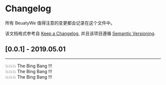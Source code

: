 # Changelog

所有 BeuatyWe 值得注意的变更都会记录在这个文件中。

该文档格式参考自 [Keep a Changelog](https://keepachangelog.com/en/1.0.0/),
并且该项目遵循 [Semantic Versioning](https://semver.org/spec/v2.0.0.html).

## [0.0.1] - 2019.05.01

--------

💥💥💥 The Bing Bang !!!     
💥💥💥 The Bing Bang !!!     
💥💥💥 The Bing Bang !!!     
